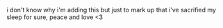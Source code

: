 i don't know why i'm adding this but just to mark up that i've sacrified my sleep for sure, peace and love <3
